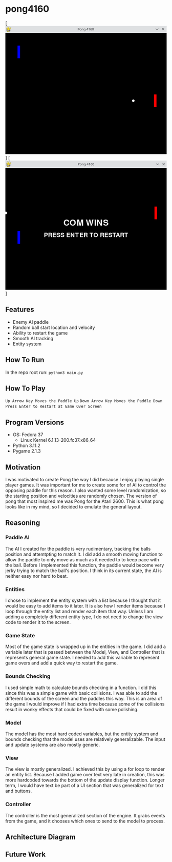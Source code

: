 # pong4160

[<img src="gameplay.png">]
[<img src="gameover.png">]

## Features
* Enemy AI paddle
* Random ball start location and velocity
* Ability to restart the game
* Smooth AI tracking
* Entity system

## How To Run

In the repo root run:
```python3 main.py```

## How To Play

```Up Arrow Key Moves the Paddle Up```
```Down Arrow Key Moves the Paddle Down```
```Press Enter to Restart at Game Over Screen```

## Program Versions
* OS: Fedora 37
    * Linux Kernel 6.1.13-200.fc37.x86_64
* Python 3.11.2
* Pygame 2.1.3

## Motivation
I was motivated to create Pong the way I did because I enjoy playing single player games. It was important for me to create some for of AI to control the opposing paddle for this reason. I also wanted some level randomization, so the starting position and velocities are randomly chosen. The version of pong that most inspired me was Pong for the Atari 2600. This is what pong looks like in my mind, so I decided to emulate the general layout.

## Reasoning

### Paddle AI
The AI I created for the paddle is very rudimentary, tracking the balls position and attemtpting to match it. I did add a smooth moving function to allow the paddle to only move as much as it needed to to keep pace with the ball. Before I implemented this function, the paddle would become very jerky trying to match the ball's position. I think in its current state, the AI is neither easy nor hard to beat.

### Entities
I chose to implement the entity system with a list because I thought that it would be easy to add items to it later. It is also how I render items because I loop through the entity list and render each item that way. Unless I am adding a completely different entity type, I do not need to change the view code to render it to the screen.

### Game State
Most of the game state is wrapped up in the entities in the game. I did add a variable later that is passed between the Model, View, and Controller that is represents general game state. I needed to add this variable to represent game overs and add a quick way to restart the game.

### Bounds Checking
I used simple math to calculate bounds checking in a function. I did this since this was a simple game with basic collisions. I was able to add the different bounds of the screen and the paddles this way. This is an area of the game I would improve if I had extra time because some of the collisions result in wonky effects that could be fixed with some polishing.

### Model
The model has the most hard coded variables, but the entity system and bounds checking that the model uses are relatively generalizable. The input and update systems are also mostly generic.

### View
The view is mostly generalized. I achieved this by using a for loop to render an entity list. Because I added game over text very late in creation, this was more hardcoded towards the bottom of the update display function. Longer term, I would have text be part of a UI section that was generalized for text and buttons.

### Controller
The controller is the most generalized section of the engine. It grabs events from the game, and it chooses which ones to send to the model to process. 

## Architecture Diagram

## Future Work